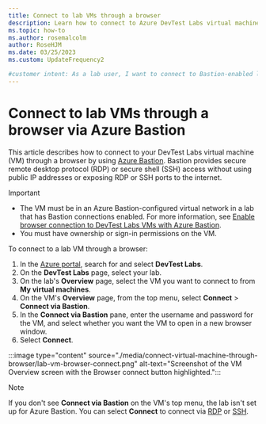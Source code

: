 ```yaml
---
title: Connect to lab VMs through a browser
description: Learn how to connect to Azure DevTest Labs virtual machines (VMs) through an internet browser if Bastion is enabled for the lab.
ms.topic: how-to
ms.author: rosemalcolm
author: RoseHJM
ms.date: 03/25/2023
ms.custom: UpdateFrequency2

#customer intent: As a lab user, I want to connect to Bastion-enabled lab VMs through my browser, so I can connect securely without using public IP addresses or exposing RDP or SSH ports to the internet.
---
```


# Connect to lab VMs through a browser via Azure Bastion

This article describes how to connect to your DevTest Labs virtual machine (VM) through a browser by using [Azure Bastion](/azure/bastion/index). Bastion provides secure remote desktop protocol (RDP) or secure shell (SSH) access without using public IP addresses or exposing RDP or SSH ports to the internet.

> [!IMPORTANT]
> - The VM must be in an Azure Bastion-configured virtual network in a lab that has Bastion connections enabled. For more information, see [Enable browser connection to DevTest Labs VMs with Azure Bastion](enable-browser-connection-lab-virtual-machines.md).
> - You must have ownership or sign-in permissions on the VM.

To connect to a lab VM through a browser:

1. In the [Azure portal](https://portal.azure.com), search for and select **DevTest Labs**.
1. On the **DevTest Labs** page, select your lab.
1. On the lab's **Overview** page, select the VM you want to connect to from **My virtual machines**.
1. On the VM's **Overview** page, from the top menu, select **Connect** > **Connect via Bastion**.
1. In the **Connect via Bastion** pane, enter the username and password for the VM, and select whether you want the VM to open in a new browser window.
1. Select **Connect**.

:::image type="content" source="./media/connect-virtual-machine-through-browser/lab-vm-browser-connect.png" alt-text="Screenshot of the VM Overview screen with the Browser connect button highlighted.":::

> [!NOTE]
> If you don't see **Connect via Bastion** on the VM's top menu, the lab isn't set up for Azure Bastion. You can select **Connect** to connect via [RDP](connect-windows-virtual-machine.md) or [SSH](connect-linux-virtual-machine.md).

